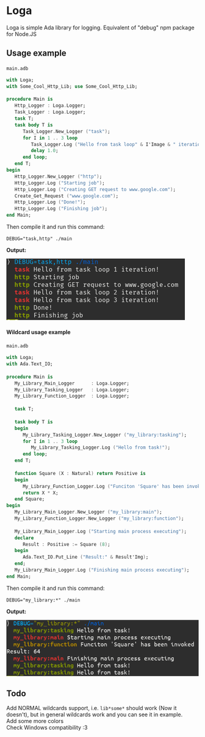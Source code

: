 # Loga
Loga is simple Ada library for logging. Equivalent of "debug" npm package for Node.JS

## Usage example
`main.adb`
```ada
with Loga;
with Some_Cool_Http_Lib; use Some_Cool_Http_Lib;

procedure Main is
   Http_Logger : Loga.Logger;
   Task_Logger : Loga.Logger;
   task T;
   task body T is
      Task_Logger.New_Logger ("task");
      for I in 1 .. 3 loop
         Task_Logger.Log ("Hello from task loop" & I'Image & " iteration!");
         delay 1.0;
      end loop;
   end T;
begin
   Http_Logger.New_Logger ("http");
   Http_Logger.Log ("Starting job");
   Http_Logger.Log ("Creating GET request to www.google.com");
   Create_Get_Request ("www.google.com");
   Http_Logger.Log ("Done!");
   Http_Logger.Log ("Finishing job");
end Main;
```

Then compile it and run this command:
```
DEBUG="task,http" ./main
```

<figcaption>

__Output:__

</figcaption>

![Image of output](https://github.com/mangl-auf/loga/blob/master/output.png?raw=true) 

#### Wildcard usage example
`main.adb`
```ada
with Loga;
with Ada.Text_IO;

procedure Main is
   My_Library_Main_Logger      : Loga.Logger;
   My_Library_Tasking_Logger   : Loga.Logger;
   My_Library_Function_Logger  : Loga.Logger;

   task T;

   task body T is
   begin
      My_Library_Tasking_Logger.New_Logger ("my_library:tasking");
      for I in 1 .. 3 loop
         My_Library_Tasking_Logger.Log ("Hello from task!");
      end loop;
   end T;

   function Square (X : Natural) return Positive is
   begin
      My_Library_Function_Logger.Log ("Funciton 'Square' has been invoked");
      return X * X;
   end Square;
begin
   My_Library_Main_Logger.New_Logger ("my_library:main");
   My_Library_Function_Logger.New_Logger ("my_library:function");

   My_Library_Main_Logger.Log ("Starting main process executing");
   declare 
      Result : Positive := Square (8);
   begin
      Ada.Text_IO.Put_Line ("Result:" & Result'Img); 
   end;
   My_Library_Main_Logger.Log ("Finishing main process executing");
end Main;
```

Then compile it and run this command:
```
DEBUG="my_library:*" ./main
```

<figcaption>

__Output:__

</figcaption>

![Image of wildcard usage example output](https://github.com/mangl-auf/loga/blob/master/wildcard-example-output.png?raw=true)

## Todo
Add NORMAL wildcards support, i.e. `lib*some*` should work (Now it doesn't), but in general wildcards work and you can see it in example.  
Add some more colors  
Check Windows compatibility :3
